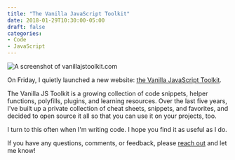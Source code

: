 ```yaml
---
title: "The Vanilla JavaScript Toolkit"
date: 2018-01-29T10:30:00-05:00
draft: false
categories:
- Code
- JavaScript
---
```


<img alt="A screenshot of vanillajstoolkit.com" src="/articles/vanilla-js-toolkit.jpg">

On Friday, I quietly launched a new website: [the Vanilla JavaScript Toolkit](https://vanillajstoolkit.com).

The Vanilla JS Toolkit is a growing collection of code snippets, helper functions, polyfills, plugins, and learning resources. Over the last five years, I've built up a private collection of cheat sheets, snippets, and favorites, and decided to open source it all so that you can use it on your projects, too.

I turn to this often when I'm writing code. I hope you find it as useful as I do.

If you have any questions, comments, or feedback, please [reach out](/about) and let me know!